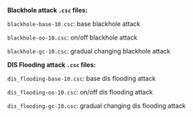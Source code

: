 
**Blackhole attack `.csc` files:**

`blackhole-base-10.csc`: base blackhole attack

`blackhole-oo-10.csc`: on/off blackhole attack

`blackhole-gc-10.csc`: gradual changing blackhole attack



**DIS Flooding attack `.csc` files:**

`dis_flooding-base-10.csc`: base dis flooding attack

`dis_flooding-oo-10.csc`: on/off dis flooding attack

`dis_flooding-gc-10.csc`: gradual changing dis flooding attack
